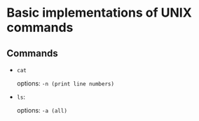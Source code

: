 # Basic implementations of UNIX commands

## Commands
 - ```cat```

	options: ```-n (print line numbers)```

 - ```ls```:

	options: ```-a (all)```
